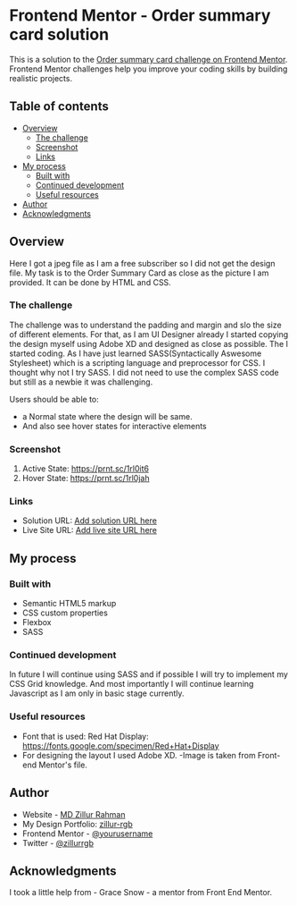 # Frontend Mentor - Order summary card solution

This is a solution to the [Order summary card challenge on Frontend Mentor](https://www.frontendmentor.io/challenges/order-summary-component-QlPmajDUj). Frontend Mentor challenges help you improve your coding skills by building realistic projects. 

## Table of contents

- [Overview](#overview)
  - [The challenge](#the-challenge)
  - [Screenshot](#screenshot)
  - [Links](#links)
- [My process](#my-process)
  - [Built with](#built-with)
  - [Continued development](#continued-development)
  - [Useful resources](#useful-resources)
- [Author](#author)
- [Acknowledgments](#acknowledgments)


## Overview
Here I got a jpeg file as I am a free subscriber so I did not get the design file. My task is to the Order Summary Card as close as the picture I am provided. It can be done by HTML and CSS. 

### The challenge
The challenge was to understand the padding and margin and slo the size of different elements. For that, as I am UI Designer already I started copying the design myself using Adobe XD and designed as close as possible. The I started coding. As I have just learned SASS(Syntactically Aswesome Stylesheet) which is a scripting language and preprocessor for CSS. I thought why not I try SASS. I did not need to use the complex SASS code but still as a newbie it was challenging.

Users should be able to:
- a Normal state where the design will be same.
- And also see hover states for interactive elements

### Screenshot

1. Active State: https://prnt.sc/1rl0it6
2. Hover State: https://prnt.sc/1rl0jah


### Links

- Solution URL: [Add solution URL here](https://your-solution-url.com)
- Live Site URL: [Add live site URL here](https://your-live-site-url.com)

## My process

### Built with

- Semantic HTML5 markup
- CSS custom properties
- Flexbox
- SASS



### Continued development

In future I will continue using SASS and if possible I will try to implement my CSS Grid knowledge. And most importantly I will continue learning Javascript as I am only in basic stage currently.

### Useful resources

- Font that is used: Red Hat Display: https://fonts.google.com/specimen/Red+Hat+Display
- For designing the layout I used Adobe XD.
-Image is taken from Front-end Mentor's file.

## Author

- Website - [MD Zillur Rahman](https://github.com/zillur-rgb)
- My Design Portfolio: [zillur-rgb](https://www.behance.net/zillursPortfolio)
- Frontend Mentor - [@yourusername](https://www.frontendmentor.io/profile/yourusername)
- Twitter - [@zillurrgb](https://www.twitter.com/yourusername)

## Acknowledgments

I took a little help from - Grace Snow - a mentor from Front End Mentor.
